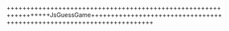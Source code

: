 +++++++++++++++++++++++++++++++++++++++++++++++++++++++++++++++++JsGuessGame++++++++++++++++++++++++++++++++++++++++++++++++++++++++++++++++++++++ 

